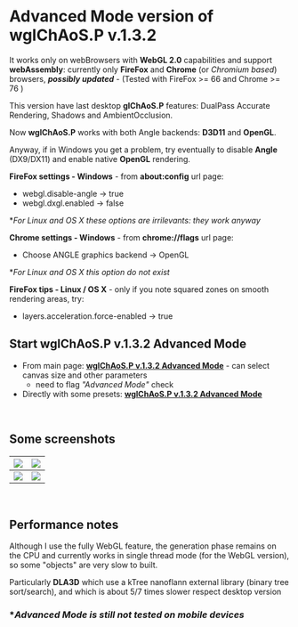 # Advanced Mode version of wglChAoS.P v.1.3.2

It works only on webBrowsers with **WebGL 2.0** capabilities and support **webAssembly**: currently only **FireFox** and **Chrome** (or *Chromium based*) browsers, ***possibly updated*** - (Tested with FireFox >= 66 and Chrome >= 76 )

This version have last desktop **glChAoS.P** features: DualPass Accurate Rendering, Shadows and AmbientOcclusion.

Now **wglChAoS.P** works with both Angle backends: **D3D11** and **OpenGL**.

Anyway, if in Windows you get a problem, try eventually to disable **Angle** (DX9/DX11) and enable native **OpenGL** rendering.

**FireFox settings - Windows** - from **about:config** url page:
 - webgl.disable-angle -> true
 - webgl.dxgl.enabled -> false
 
 **For Linux and OS X these options are irrilevants: they work anyway*
 
**Chrome settings - Windows** - from **chrome://flags** url page:

 - Choose ANGLE graphics backend -> OpenGL

**For Linux and OS X this option do not exist*

**FireFox tips - Linux / OS X** - only if you note squared zones on smooth rendering areas, try: 
 - layers.acceleration.force-enabled -> true


  ## Start wglChAoS.P v.1.3.2 Advanced Mode
- From main page: **[wglChAoS.P v.1.3.2 Advanced Mode](https://www.michelemorrone.eu/glchaosp/webGL.html)** - can select canvas size and other parameters 
  - need to flag *"Advanced Mode"* check
- Directly with some presets: **[wglChAoS.P v.1.3.2 Advanced Mode](https://brutpitt.github.io/glChAoS.P/wglChAoSP/wglChAoSP.html?width=1024&height=1024&maxbuffer=10&lowprec=1&intbuffer=20&tabletmode=0&glowOFF=0&lightGUI=0&Attractor=Aizawa)**

<p>&nbsp;<br></p>


## Some screenshots

| ![](https://brutpitt.github.io/glChAoS.P/wglChAoSP/ssShot1.jpg) | ![](https://brutpitt.github.io/glChAoS.P/wglChAoSP/ssShot2.jpg)|
| :---: | :---: |
| ![](https://brutpitt.github.io/glChAoS.P/wglChAoSP/ssShot3.jpg) | ![](https://brutpitt.github.io/glChAoS.P/wglChAoSP/ssShot4.jpg)|
<p>&nbsp;<br></p>


## Performance notes
Although I use the fully WebGL feature, the generation phase remains on the CPU and currently works in single thread mode (for the WebGL version), so some "objects" are very slow to built.

 Particularly **DLA3D** which use a kTree nanoflann external library (binary tree sort/search), and which is about 5/7 times slower respect desktop version

### **Advanced Mode is still not tested on mobile devices*



